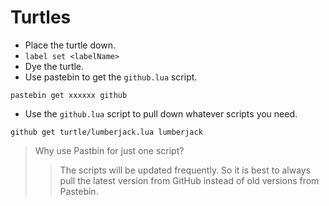 # Turtles
- Place the turtle down.
- `label set <labelName>`
- Dye the turtle.
- Use pastebin to get the `github.lua` script.
```
pastebin get xxxxxx github
```
- Use the `github.lua` script to pull down whatever scripts you need.
```
github get turtle/lumberjack.lua lumberjack
```

> Why use Pastbin for just one script?
>> The scripts will be updated frequently. So it is best to always pull the latest version from GitHub instead of old versions from Pastebin.
